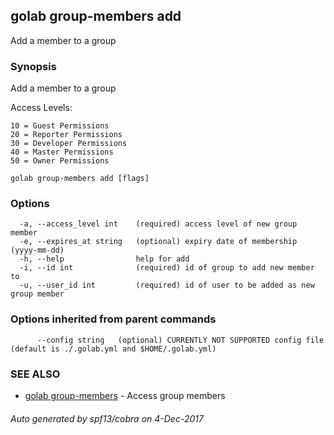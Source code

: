 ## golab group-members add

Add a member to a group

### Synopsis


Add a member to a group

  Access Levels:

	10 = Guest Permissions
	20 = Reporter Permissions
	30 = Developer Permissions
	40 = Master Permissions
	50 = Owner Permissions

```
golab group-members add [flags]
```

### Options

```
  -a, --access_level int    (required) access level of new group member
  -e, --expires_at string   (optional) expiry date of membership (yyyy-mm-dd)
  -h, --help                help for add
  -i, --id int              (required) id of group to add new member to
  -u, --user_id int         (required) id of user to be added as new group member
```

### Options inherited from parent commands

```
      --config string   (optional) CURRENTLY NOT SUPPORTED config file (default is ./.golab.yml and $HOME/.golab.yml)
```

### SEE ALSO
* [golab group-members](golab_group-members.md)	 - Access group members

###### Auto generated by spf13/cobra on 4-Dec-2017
